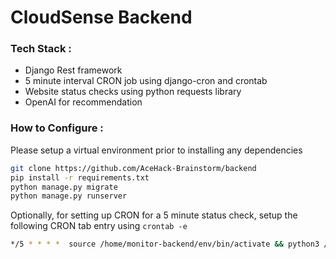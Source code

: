# CloudSense Backend

### Tech Stack : 
- Django Rest framework
- 5 minute interval CRON job using django-cron and crontab
- Website status checks using python requests library
- OpenAI for recommendation

### How to Configure : 
Please setup a virtual environment prior to installing any dependencies

```bash
git clone https://github.com/AceHack-Brainstorm/backend
pip install -r requirements.txt
python manage.py migrate
python manage.py runserver
```

Optionally, for setting up CRON for a 5 minute status check, setup the following CRON tab entry using `crontab -e`
```sh
*/5 * * * *  source /home/monitor-backend/env/bin/activate && python3 /home/monintor-backend/backend/manage.py runcrons > /var/log/cronjob.log
```